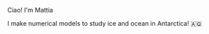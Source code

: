 Ciao! I'm Mattia

I make numerical models to study ice and ocean in Antarctica! 🇦🇶
<!---
MPoinelli/MPoinelli is a ✨ special ✨ repository because its `README.md` (this file) appears on your GitHub profile.
You can click the Preview link to take a look at your changes.
--->
